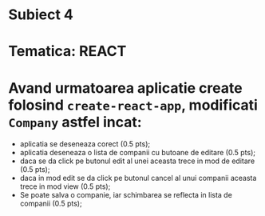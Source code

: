 # Subiect 4
# Tematica: REACT

# Avand urmatoarea aplicatie create folosind `create-react-app`, modificati `Company` astfel incat:
- aplicatia se deseneaza corect (0.5 pts);
- aplicatia deseneaza o lista de companii cu butoane de editare (0.5 pts);
- daca se da click pe butonul edit al unei aceasta trece in mod de editare (0.5 pts);
- daca in mod edit se da click pe butonul cancel al unui companii aceasta trece in mod view (0.5 pts);
- Se poate salva o companie, iar schimbarea se reflecta in lista de companii (0.5 pts);
